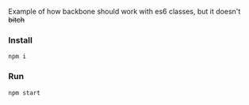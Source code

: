Example of how backbone should work with es6 classes, but it doesn't <strike>bitch</strike>

### Install
    npm i

### Run
    npm start
